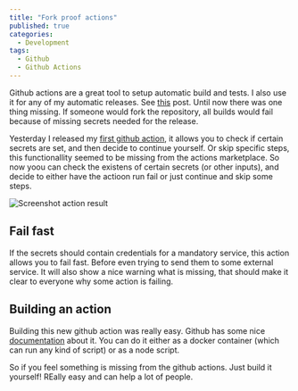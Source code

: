 ```yaml
---
title: "Fork proof actions"
published: true
categories:
  - Development
tags:
  - Github
  - Github Actions
---
```


Github actions are a great tool to setup automatic build and tests. I also use it for any of my automatic releases. See [this](https://svrooij.nl/2020/06/automate-your-release-with-github-actions/) post.
Until now there was one thing missing. If someone would fork the repository, all builds would fail because of missing secrets needed for the release.

Yesterday I released my [first github action](https://github.com/svrooij/secret-gate-action), it allows you to check if certain secrets are set, and then decide to continue yourself. Or skip specific steps, this functionallity seemed to be missing from the actions marketplace. So now yoou can check the existens of certain secrets (or other inputs), and decide to either have the actioon run fail or just continue and skip some steps.

<!--more-->

![Screenshot action result](/assets/images/2020-07-08_github-action-result.png)

## Fail fast

If the secrets should contain credentials for a mandatory service, this action allows you to fail fast. Before even trying to send them to some external service.
It will also show a nice warning what is missing, that should make it clear to everyone why some action is failing.

## Building an action

Building this new github action was really easy. Github has some nice [documentation](https://docs.github.com/en/actions/creating-actions/creating-a-javascript-action) about it. You can do it either as a docker container (which can run any kind of script) or as a node script.

So if you feel something is missing from the github actions. Just build it yourself! REally easy and can help a lot of people.
